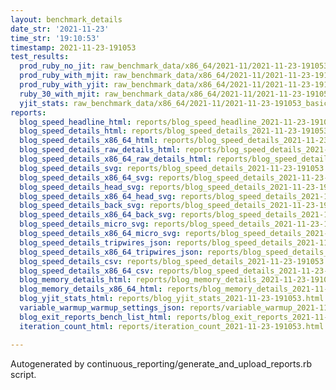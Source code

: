 ```yaml
---
layout: benchmark_details
date_str: '2021-11-23'
time_str: '19:10:53'
timestamp: 2021-11-23-191053
test_results:
  prod_ruby_no_jit: raw_benchmark_data/x86_64/2021-11/2021-11-23-191053_basic_benchmark_prod_ruby_no_jit.json
  prod_ruby_with_mjit: raw_benchmark_data/x86_64/2021-11/2021-11-23-191053_basic_benchmark_prod_ruby_with_mjit.json
  prod_ruby_with_yjit: raw_benchmark_data/x86_64/2021-11/2021-11-23-191053_basic_benchmark_prod_ruby_with_yjit.json
  ruby_30_with_mjit: raw_benchmark_data/x86_64/2021-11/2021-11-23-191053_basic_benchmark_ruby_30_with_mjit.json
  yjit_stats: raw_benchmark_data/x86_64/2021-11/2021-11-23-191053_basic_benchmark_yjit_stats.json
reports:
  blog_speed_headline_html: reports/blog_speed_headline_2021-11-23-191053.html
  blog_speed_details_html: reports/blog_speed_details_2021-11-23-191053.html
  blog_speed_details_x86_64_html: reports/blog_speed_details_2021-11-23-191053.x86_64.html
  blog_speed_details_raw_details_html: reports/blog_speed_details_2021-11-23-191053.raw_details.html
  blog_speed_details_x86_64_raw_details_html: reports/blog_speed_details_2021-11-23-191053.x86_64.raw_details.html
  blog_speed_details_svg: reports/blog_speed_details_2021-11-23-191053.svg
  blog_speed_details_x86_64_svg: reports/blog_speed_details_2021-11-23-191053.x86_64.svg
  blog_speed_details_head_svg: reports/blog_speed_details_2021-11-23-191053.head.svg
  blog_speed_details_x86_64_head_svg: reports/blog_speed_details_2021-11-23-191053.x86_64.head.svg
  blog_speed_details_back_svg: reports/blog_speed_details_2021-11-23-191053.back.svg
  blog_speed_details_x86_64_back_svg: reports/blog_speed_details_2021-11-23-191053.x86_64.back.svg
  blog_speed_details_micro_svg: reports/blog_speed_details_2021-11-23-191053.micro.svg
  blog_speed_details_x86_64_micro_svg: reports/blog_speed_details_2021-11-23-191053.x86_64.micro.svg
  blog_speed_details_tripwires_json: reports/blog_speed_details_2021-11-23-191053.tripwires.json
  blog_speed_details_x86_64_tripwires_json: reports/blog_speed_details_2021-11-23-191053.x86_64.tripwires.json
  blog_speed_details_csv: reports/blog_speed_details_2021-11-23-191053.csv
  blog_speed_details_x86_64_csv: reports/blog_speed_details_2021-11-23-191053.x86_64.csv
  blog_memory_details_html: reports/blog_memory_details_2021-11-23-191053.html
  blog_memory_details_x86_64_html: reports/blog_memory_details_2021-11-23-191053.x86_64.html
  blog_yjit_stats_html: reports/blog_yjit_stats_2021-11-23-191053.html
  variable_warmup_warmup_settings_json: reports/variable_warmup_2021-11-23-191053.warmup_settings.json
  blog_exit_reports_bench_list_html: reports/blog_exit_reports_2021-11-23-191053.bench_list.html
  iteration_count_html: reports/iteration_count_2021-11-23-191053.html

---
```

Autogenerated by continuous_reporting/generate_and_upload_reports.rb script.
